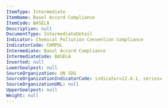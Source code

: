```yaml
---
ItemType: Intermediate
ItemName: Basel Accord Compliance
ItemCode: BASELA
Description: null
DocumentType: IntermediateDetail
Indicator: Chemical Pollution Convention Compliance
IndicatorCode: CHMPOL
Intermediate: Basel Accord Compliance
IntermediateCode: BASELA
Inverted: null
LowerGoalpost: null
SourceOrganization: UN SDG
SourceOrganizationIndicatorCode: indicator=12.4.1, series=
SourceOrganizationURL: null
UpperGoalpost: null
Weight: null
---
```



